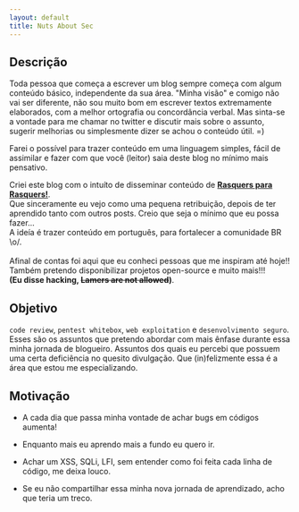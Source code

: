 ```yaml
---
layout: default
title: Nuts About Sec
---
```



## Descrição

Toda pessoa que começa a escrever um blog sempre começa com algum conteúdo básico, independente da sua área. "Minha visão" e comigo não vai ser diferente, não sou muito bom em escrever textos extremamente elaborados, com a melhor ortografia ou concordância verbal. Mas sinta-se a vontade para me chamar no twitter e discutir mais sobre o assunto, sugerir melhorias ou simplesmente dizer se achou o conteúdo útil. =)<br>

Farei o possível para trazer conteúdo em uma linguagem simples, fácil de assimilar e fazer com que você (leitor) saia deste blog no mínimo mais pensativo.<br>

Criei este blog com o intuíto de disseminar conteúdo de [**Rasquers para Rasquers!**](http://phrack.org/issues/7/3.html).<br> 
Que sinceramente eu vejo como uma pequena retribuição, depois de ter aprendido tanto com outros posts. 
Creio que seja o mínimo que eu possa fazer... <br>
A ideía é trazer conteúdo em português, para fortalecer a comunidade BR \o/.<br>
<br>
Afinal de contas foi aqui que eu conheci pessoas que me inspiram até hoje!!<br> 
Também pretendo disponibilizar projetos open-source e muito mais!!!<br> 
**(Eu disse hacking, ~~Lamers are not allowed~~)**.<br>


## Objetivo

`code review`, `pentest whitebox`, `web exploitation` e `desenvolvimento seguro`.<br>
Esses são os assuntos que pretendo abordar com mais ênfase durante essa minha jornada de blogueiro.
Assuntos dos quais eu percebi que possuem uma certa deficiência no quesito divulgação.
Que (in)felizmente essa é a área que estou me especializando.

## Motivação

* A cada dia que passa minha vontade de achar bugs em códigos aumenta!

* Enquanto mais eu aprendo mais a fundo eu quero ir.

* Achar um XSS, SQLi, LFI, sem entender como foi feita cada linha de código, me deixa louco.

* Se eu não compartilhar essa minha nova jornada de aprendizado, acho que teria um treco.
